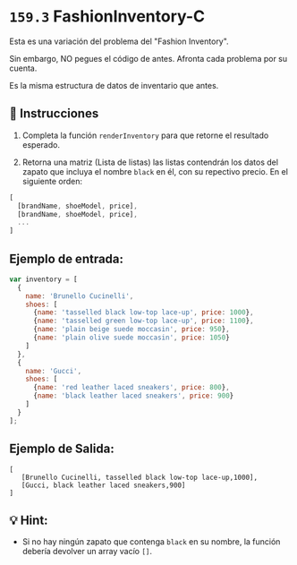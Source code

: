 # `159.3` FashionInventory-C

Esta es una variación del problema del "Fashion Inventory".

Sin embargo, NO pegues el código de antes. Afronta cada problema por su cuenta.

Es la misma estructura de datos de inventario que antes.

## 📝 Instrucciones

1. Completa la función `renderInventory` para que retorne el resultado esperado.

2. Retorna una matriz (Lista de listas) las listas contendrán los datos del zapato que incluya el nombre `black` en él, con su repectivo precio. En el siguiente orden:

```js
[
  [brandName, shoeModel, price],
  [brandName, shoeModel, price],
  ...
]
```

## Ejemplo de entrada:

```js
var inventory = [
  {
    name: 'Brunello Cucinelli',
    shoes: [
      {name: 'tasselled black low-top lace-up', price: 1000},
      {name: 'tasselled green low-top lace-up', price: 1100},
      {name: 'plain beige suede moccasin', price: 950},
      {name: 'plain olive suede moccasin', price: 1050}
    ]
  },
  {
    name: 'Gucci',
    shoes: [
      {name: 'red leather laced sneakers', price: 800},
      {name: 'black leather laced sneakers', price: 900}
    ]
  }
];
```
[comment]: <Ahora encuentra todos los zapatos negro ( con el name `black`). Es el mismo resultado que la parte 1, pero se filtró solo a los nombres de zapatos que contienen "negro" en ellos.>
 
## Ejemplo de Salida:

```Js
[
   [Brunello Cucinelli, tasselled black low-top lace-up,1000],
   [Gucci, black leather laced sneakers,900]
]
```

## 💡 Hint:

+ Si no hay ningún zapato que contenga `black` en su nombre, la función debería devolver un array vacío `[]`.
